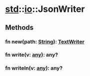 # [std](/libs/std/)::[io](/libs/std/io/)::JsonWriter

## Methods
### fn new(path:&nbsp;[String](/libs/std/core/type.String.md)):&nbsp;[TextWriter](/libs/std/io/type.TextWriter.md)<Badge text="native" /><Badge text="static" />
### fn write(v:&nbsp;[any](/libs/std/core/type.any.md)):&nbsp;any?<Badge text="native" />
### fn writeln(v:&nbsp;[any](/libs/std/core/type.any.md)):&nbsp;any?<Badge text="native" />
